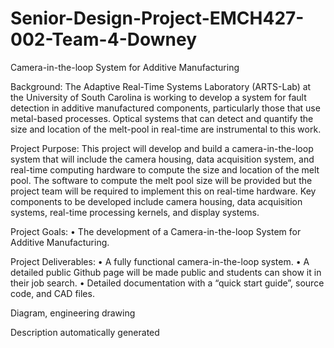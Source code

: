 # Senior-Design-Project-EMCH427-002-Team-4-Downey
Camera-in-the-loop System for Additive Manufacturing 

Background:
The Adaptive Real-Time Systems Laboratory (ARTS-Lab) at the University of South Carolina is working to develop a system for fault detection in additive manufactured components, particularly those that use metal-based processes.  Optical systems that can detect and quantify the size and location of the melt-pool in real-time are instrumental to this work.

Project Purpose: 
This project will develop and build a camera-in-the-loop system that will include the camera housing, data acquisition system, and real-time computing hardware to compute the size and location of the melt pool. The software to compute the melt pool size will be provided but the project team will be required to implement this on real-time hardware. Key components to be developed include camera housing, data acquisition systems, real-time processing kernels, and display systems.

Project Goals:
•	The development of a Camera-in-the-loop System for Additive Manufacturing. 

Project Deliverables:
•	A fully functional camera-in-the-loop system.
•	A detailed public Github page will be made public and students can show it in their job search.
•	Detailed documentation with a “quick start guide”, source code, and CAD files. 

Diagram, engineering drawing

Description automatically generated

